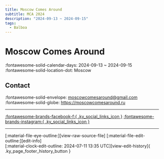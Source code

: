 ```yaml
---
title: Moscow Comes Around
subtitle: MCA 2024
description: "2024-09-13 ~ 2024-09-15"
tags:
  - Balboa
---
```


# Moscow Comes Around 

:fontawesome-solid-calendar-days: 2024-09-13 ~ 2024-09-15  
:fontawesome-solid-location-dot: Moscow  

## Contact

:fontawesome-solid-envelope: <moscowcomesaround@gmail.com>  
:fontawesome-solid-globe: <https://moscowcomesaround.ru>  

---

 [:fontawesome-brands-facebook-f:{ .ky_social_links_icon }](https://www.facebook.com/moscowcomesaround) [:fontawesome-brands-instagram:{ .ky_social_links_icon }](https://instagram.com/moscowcomesaround)

---

<div class="ky_page_footer" markdown>
<div class="ky_page_footer_trailing" markdown="span">
[:material-file-eye-outline:][view-raw-source-file]
[:material-file-edit-outline:][edit-info]
</div>
<div class="ky_page_footer_leading" markdown="span">
[:material-clock-edit-outline: 2024-07-11 13:35 UTC][view-edit-history]{ .ky_page_footer_history_button }
</div>
</div>

[view-raw-source-file]: https://github.com/swingdance/events/blob/main/2024/ru_RU/moscow-comes-around-2024.json "View Raw Source File"
[edit-info]: https://github.com/swingdance/events/issues/new?assignees=&labels=update+event&projects=&template=03-update_entity.yml&title=%5B2024%2Fru_RU%5D%20Update%20Event%3A%20Moscow%20Comes%20Around&region=ru_RU&year=2024&id=moscow-comes-around-2024&name=Moscow%20Comes%20Around&org_id= "Edit Info"

[view-edit-history]: https://github.com/swingdance/events/commits/main/2024/ru_RU/moscow-comes-around-2024.json "View Edit History"
